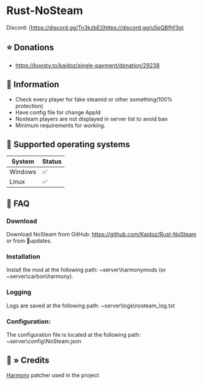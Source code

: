 # Rust-NoSteam
Discord: [https://discord.gg/Tn3kzbE](https://discord.gg/u5pQBfhf3q)

## ⭐ Donations
- https://boosty.to/kaidoz/single-payment/donation/29238

## 📝️ Information
- Check every player for fake steamid or other something(100% protection)
- Have config file for change AppId
- Nosteam players are not displayed in server list to avoid ban
- Minimum requirements for working.

## 🔧 Supported operating systems
| System  | Status |
|---------|--------|
| Windows |   ✅   |
| Linux   |   ✅   | 



## 📝️ FAQ
### Download
  Download NoSteam from GitHub: https://github.com/Kaidoz/Rust-NoSteam or from ⁠🧩updates.
### Installation
  Install the mod at the following path: ~server\harmonymods (or ~server\carbon\harmony).
### Logging
  Logs are saved at the following path: ~server\logs\nosteam_log.txt
### Configuration:
  The configuration file is located at the following path: ~server\config\NoSteam.json

## 🧶 » Credits

[Harmony](https://github.com/pardeike/Harmony) patcher used in the project
